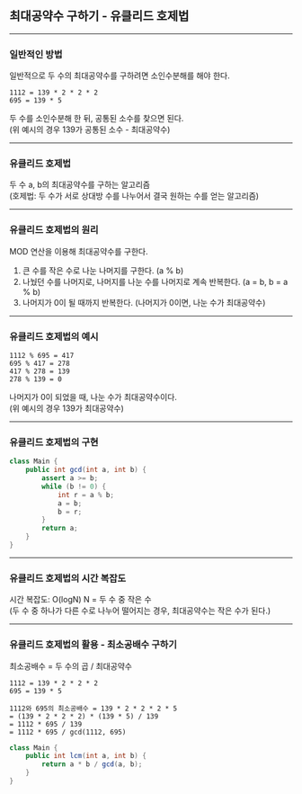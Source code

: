 ## 최대공약수 구하기 - 유클리드 호제법

---

### 일반적인 방법

일반적으로 두 수의 최대공약수를 구하려면 소인수분해를 해야 한다.

```
1112 = 139 * 2 * 2 * 2
695 = 139 * 5
```

두 수를 소인수분해 한 뒤, 공통된 소수를 찾으면 된다.  
(위 예시의 경우 139가 공통된 소수 - 최대공약수)

---

### 유클리드 호제법

두 수 a, b의 최대공약수를 구하는 알고리즘  
(호제법: 두 수가 서로 상대방 수를 나누어서 결국 원하는 수를 얻는 알고리즘)

---

### 유클리드 호제법의 원리

MOD 연산을 이용해 최대공약수를 구한다.

1. 큰 수를 작은 수로 나눈 나머지를 구한다. (a % b)
2. 나눴던 수를 나머지로, 나머지를 나눈 수를 나머지로 계속 반복한다. (a = b, b = a % b)
3. 나머지가 0이 될 때까지 반복한다. (나머지가 0이면, 나눈 수가 최대공약수)

---

### 유클리드 호제법의 예시

```
1112 % 695 = 417
695 % 417 = 278
417 % 278 = 139
278 % 139 = 0
```

나머지가 0이 되었을 때, 나눈 수가 최대공약수이다.  
(위 예시의 경우 139가 최대공약수)

---

### 유클리드 호제법의 구현

```java
class Main {
    public int gcd(int a, int b) {
        assert a >= b;
        while (b != 0) {
            int r = a % b;
            a = b;
            b = r;
        }
        return a;
    }
}
```

---

### 유클리드 호제법의 시간 복잡도

시간 복잡도: O(logN) N = 두 수 중 작은 수  
(두 수 중 하나가 다른 수로 나누어 떨어지는 경우, 최대공약수는 작은 수가 된다.)

---

### 유클리드 호제법의 활용 - 최소공배수 구하기

최소공배수 = 두 수의 곱 / 최대공약수

```
1112 = 139 * 2 * 2 * 2
695 = 139 * 5

1112와 695의 최소공배수 = 139 * 2 * 2 * 2 * 5
= (139 * 2 * 2 * 2) * (139 * 5) / 139
= 1112 * 695 / 139
= 1112 * 695 / gcd(1112, 695)
```

```java
class Main {
    public int lcm(int a, int b) {
        return a * b / gcd(a, b);
    }
}
```